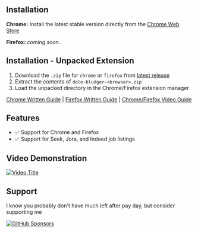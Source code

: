 ## Installation
**Chrome:** Install the latest stable version directly from the [Chrome Web Store](https://chromewebstore.google.com/detail/dole-bludger/haeckfjephijlgkadecdknebckfndnpi)

**Firefox:** *coming soon..*

## Installation - Unpacked Extension
1. Download the `.zip` file for `chrome` or `firefox` from [latest release](https://github.com/probablyraging/dole-bludger/releases)
2. Extract the contents of `dole-bludger-<browser>.zip`
3. Load the unpacked directory in the Chrome/Firefox extension manager

[Chrome Written Guide](https://developer.chrome.com/docs/extensions/mv3/getstarted/development-basics/#load-unpacked) | [Firefox Written Guide](https://developer.mozilla.org/en-US/docs/Mozilla/Add-ons/WebExtensions/Your_first_WebExtension#installing) | [Chrome/Firefox Video Guide](https://www.youtube.com/watch?v=dhaGRJvJAII) 

## Features
- ✅ Support for Chrome and Firefox
- ✅ Support for Seek, Jora, and Indeed job listings

## Video Demonstration
[![Video Title](https://i.imgur.com/1fSpAvu.png)](https://www.youtube.com/watch?v=C0yKAg6IklU)

## Support
I know you probably don't have much left after pay day, but consider supporting me

[![GitHub Sponsors](https://img.shields.io/badge/Sponsor-GitHub-ff69b4?logo=github&style=for-the-badge)](https://github.com/sponsors/probablyraging)
